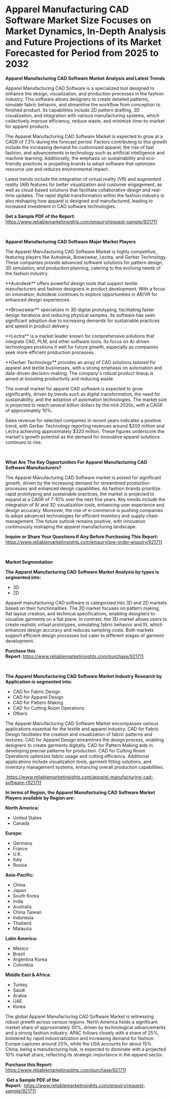 <p><h1>Apparel Manufacturing CAD Software Market Size Focuses on Market Dynamics, In-Depth Analysis and Future Projections of its Market Forecasted for Period from 2025 to 2032</h1></p><p><strong>Apparel Manufacturing CAD Software Market Analysis and Latest Trends</strong></p>
<p><p>Apparel Manufacturing CAD Software is a specialized tool designed to enhance the design, visualization, and production processes in the fashion industry. This software allows designers to create detailed patterns, simulate fabric behavior, and streamline the workflow from conception to finished product. Its capabilities include 2D pattern drafting, 3D visualization, and integration with various manufacturing systems, which collectively improve efficiency, reduce waste, and minimize time-to-market for apparel products.</p><p>The Apparel Manufacturing CAD Software Market is expected to grow at a CAGR of 7.3% during the forecast period. Factors contributing to this growth include the increasing demand for customized apparel, the rise of fast fashion, and advancements in technology such as artificial intelligence and machine learning. Additionally, the emphasis on sustainability and eco-friendly practices is propelling brands to adopt software that optimizes resource use and reduces environmental impact. </p><p>Latest trends include the integration of virtual reality (VR) and augmented reality (AR) features for better visualization and customer engagement, as well as cloud-based solutions that facilitate collaborative design and real-time updates. The rapid digital transformation within the fashion industry is also reshaping how apparel is designed and manufactured, leading to increased investment in CAD software technologies.</p></p>
<p><strong>Get a Sample PDF of the Report:&nbsp;</strong> <a href="https://www.reliablemarketinsights.com/enquiry/request-sample/921711?utm_campaign=2240&utm_medium=2&utm_source=Github&utm_content=ia&utm_term=18042025&utm_id=apparel-manufacturing-cad-software">https://www.reliablemarketinsights.com/enquiry/request-sample/921711</a></p>
<p>&nbsp;</p>
<p><strong>Apparel Manufacturing CAD Software Major Market Players</strong></p>
<p><p>The Apparel Manufacturing CAD Software Market is highly competitive, featuring players like Autodesk, Browzwear, Lectra, and Gerber Technology. These companies provide advanced software solutions for pattern design, 3D simulation, and production planning, catering to the evolving needs of the fashion industry.</p><p>**Autodesk** offers powerful design tools that support textile manufacturers and fashion designers in product development. With a focus on innovation, Autodesk continues to explore opportunities in AR/VR for enhanced design experiences.</p><p>**Browzwear** specializes in 3D digital prototyping, facilitating faster design iterations and reducing physical samples. Its software has seen significant adoption due to increasing demands for sustainable practices and speed in product delivery.</p><p>**Lectra** is a market leader known for comprehensive solutions that integrate CAD, PLM, and other software tools. Its focus on AI-driven technologies positions it well for future growth, especially as companies seek more efficient production processes.</p><p>**Gerber Technology** provides an array of CAD solutions tailored for apparel and textile businesses, with a strong emphasis on automation and data-driven decision-making. The company's robust product lineup is aimed at boosting productivity and reducing waste.</p><p>The overall market for apparel CAD software is expected to grow significantly, driven by trends such as digital transformation, the need for sustainability, and the adoption of automation technologies. The market size is projected to reach several billion dollars by the mid-2020s, with a CAGR of approximately 10%.</p><p>Sales revenue for selected companies in recent years indicates a positive trend, with Gerber Technology reporting revenues around $200 million and Lectra achieving approximately $320 million. These figures underscore the market's growth potential as the demand for innovative apparel solutions continues to rise.</p></p>
<p>&nbsp;</p>
<p><strong>What Are The Key Opportunities For Apparel Manufacturing CAD Software Manufacturers?</strong></p>
<p><p>The Apparel Manufacturing CAD Software market is poised for significant growth, driven by the increasing demand for streamlined production processes and enhanced design capabilities. As fashion brands prioritize rapid prototyping and sustainable practices, the market is projected to expand at a CAGR of 7-10% over the next five years. Key trends include the integration of AI and 3D visualization tools, enhancing user experience and design accuracy. Moreover, the rise of e-commerce is pushing companies to adopt advanced technologies for efficient inventory and supply chain management. The future outlook remains positive, with innovation continuously reshaping the apparel manufacturing landscape.</p></p>
<p><strong>Inquire or Share Your Questions If Any Before Purchasing This Report:</strong> <a href="https://www.reliablemarketinsights.com/enquiry/pre-order-enquiry/921711?utm_campaign=2240&utm_medium=2&utm_source=Github&utm_content=ia&utm_term=18042025&utm_id=apparel-manufacturing-cad-software">https://www.reliablemarketinsights.com/enquiry/pre-order-enquiry/921711</a></p>
<p>&nbsp;</p>
<p><strong>Market Segmentation</strong></p>
<p><strong>The Apparel Manufacturing CAD Software Market Analysis by types is segmented into:</strong></p>
<p><ul><li>3D</li><li>2D</li></ul></p>
<p><p>Apparel manufacturing CAD software is categorized into 3D and 2D markets based on their functionalities. The 2D market focuses on pattern making, flat layout creation, and technical specifications, enabling designers to visualize garments on a flat plane. In contrast, the 3D market allows users to create realistic virtual prototypes, simulating fabric behavior and fit, which enhances design accuracy and reduces sampling costs. Both markets support efficient design processes but cater to different stages of garment development.</p></p>
<p><strong>Purchase this Report:&nbsp;</strong><a href="https://www.reliablemarketinsights.com/purchase/921711?utm_campaign=2240&utm_medium=2&utm_source=Github&utm_content=ia&utm_term=18042025&utm_id=apparel-manufacturing-cad-software">https://www.reliablemarketinsights.com/purchase/921711</a></p>
<p>&nbsp;</p>
<p><strong>The Apparel Manufacturing CAD Software Market Industry Research by Application is segmented into:</strong></p>
<p><ul><li>CAD for Fabric Design</li><li>CAD for Apparel Design</li><li>CAD for Pattern Making</li><li>CAD for Cutting Room Operations</li><li>Others</li></ul></p>
<p><p>The Apparel Manufacturing CAD Software Market encompasses various applications essential for the textile and apparel industry. CAD for Fabric Design facilitates the creation and visualization of fabric patterns and textures. CAD for Apparel Design streamlines the design process, enabling designers to create garments digitally. CAD for Pattern Making aids in developing precise patterns for production. CAD for Cutting Room Operations optimizes fabric usage and cutting efficiency. Additional applications include visualization tools, garment fitting solutions, and inventory management systems, enhancing overall production capabilities.</p></p>
<p><a href="https://www.reliablemarketinsights.com/apparel-manufacturing-cad-software-r921711?utm_campaign=2240&utm_medium=2&utm_source=Github&utm_content=ia&utm_term=18042025&utm_id=apparel-manufacturing-cad-software">&nbsp;https://www.reliablemarketinsights.com/apparel-manufacturing-cad-software-r921711</a></p>
<p><strong>In terms of Region, the Apparel Manufacturing CAD Software Market Players available by Region are:</strong></p>
<p>
    <p> <strong> North America: </strong>
        <ul>
            <li>United States</li>
            <li>Canada</li>
        </ul>
        </p> 
    <p> <strong> Europe: </strong>
        <ul>
            <li>Germany</li>
            <li>France</li>
            <li>U.K.</li>
            <li>Italy</li>
            <li>Russia</li>
        </ul>
        </p> 
    <p> <strong> Asia-Pacific: </strong>
        <ul>
            <li>China</li>
            <li>Japan</li>
            <li>South Korea</li>
            <li>India</li>
            <li>Australia</li>
            <li>China Taiwan</li>
            <li>Indonesia</li>
            <li>Thailand</li>
            <li>Malaysia</li>
        </ul>
        </p> 
    <p> <strong> Latin America: </strong>
        <ul>
            <li>Mexico</li>
            <li>Brazil</li>
            <li>Argentina Korea</li>
            <li>Colombia</li>
        </ul>
        </p> 
    <p> <strong> Middle East & Africa: </strong>
        <ul>
            <li>Turkey</li>
            <li>Saudi</li>
            <li>Arabia</li>
            <li>UAE</li>
            <li>Korea</li>
        </ul>
    </p>
    </p>
<p><p>The global Apparel Manufacturing CAD Software Market is witnessing robust growth across various regions. North America holds a significant market share of approximately 30%, driven by technological advancements and a strong fashion industry. APAC follows closely with a share of 25%, bolstered by rapid industrialization and increasing demand for fashion. Europe captures around 20%, while the USA accounts for about 15%. China, being a manufacturing hub, is expected to dominate with a projected 10% market share, reflecting its strategic importance in the apparel sector.</p></p>
<p><strong>Purchase this Report: </strong><a href="https://www.reliablemarketinsights.com/purchase/921711?utm_campaign=2240&utm_medium=2&utm_source=Github&utm_content=ia&utm_term=18042025&utm_id=apparel-manufacturing-cad-software">https://www.reliablemarketinsights.com/purchase/921711</a></p>
<p>&nbsp;<strong>Get a Sample PDF of the Report:&nbsp;&nbsp;</strong><a href="https://www.reliablemarketinsights.com/enquiry/request-sample/921711?utm_campaign=2240&utm_medium=2&utm_source=Github&utm_content=ia&utm_term=18042025&utm_id=apparel-manufacturing-cad-software">https://www.reliablemarketinsights.com/enquiry/request-sample/921711</a></p>
<p><strong></strong></p>
<p><p></p><p></p><p></p></p>